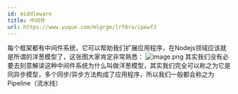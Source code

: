 ```yaml
---
id: middleware
title: 中间件
url: https://www.yuque.com/mlgrgm/lrf0ra/ipewf3
---
```


每个框架都有中间件系统，它可以帮助我们扩展应用程序，在Nodejs领域应该就是所谓的洋葱模型了，这张图大家肯定非常熟悉：
![image.png](assets/ipewf3/1649589111612-87d9a4d0-1599-4720-a56d-b6b32acbd3f5.png)
其实我们没有必要去刻意解读这种中间件系统为什么叫做洋葱模型，其实我们完全可以称之为它是同异步模型，多个同步/异步方法构成了应用程序，所以我们一般都会称之为Pipeline（流水线）
